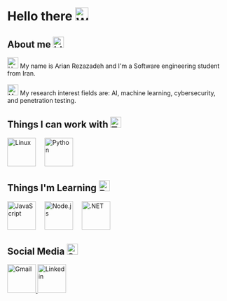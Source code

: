 <h1 align="left">
  Hello there 
  <img src="https://raw.githubusercontent.com/Tarikul-Islam-Anik/Telegram-Animated-Emojis/main/People/Waving%20Hand.webp" 
       alt="Waving Hand" width="30" height="30" />
</h1>



<h2 align="left">
  About me 
  <img src="https://raw.githubusercontent.com/Tarikul-Islam-Anik/Telegram-Animated-Emojis/main/Objects/Identification%20Card.webp" 
       alt="Identification Card" width="25" height="25" />
</h2>

<p align="left">
  <img src="https://raw.githubusercontent.com/Tarikul-Islam-Anik/Telegram-Animated-Emojis/main/Travel%20and%20Places/House.webp" 
       alt="House" width="25" height="25" /> 
  My name is Arian Rezazadeh and I'm a Software engineering student from Iran.
  <br><br>
  <img src="https://raw.githubusercontent.com/Tarikul-Islam-Anik/Telegram-Animated-Emojis/main/Objects/Magnifying%20Glass%20Tilted%20Left.webp" 
       alt="Magnifying Glass Tilted Left" width="25" height="25" /> 
  My research interest fields are: AI, machine learning, cybersecurity, and penetration testing.
</p>



<h2 align="left">
  Things I can work with 
  <img src="https://raw.githubusercontent.com/Tarikul-Islam-Anik/Telegram-Animated-Emojis/main/People/Technologist.webp" 
       alt="Technologist" width="25" height="25" />
</h2>

<div align="left">
  <img src="https://skillicons.dev/icons?i=linux" height="65" alt="Linux" />
  <img width="12" />
  <img src="https://skillicons.dev/icons?i=python" height="65" alt="Python" />
</div>



<h2 align="left">
  Things I'm Learning 
  <img src="https://raw.githubusercontent.com/Tarikul-Islam-Anik/Telegram-Animated-Emojis/main/Objects/Books.webp" 
       alt="Books" width="25" height="25" />
</h2>

<div align="left">
  <img src="https://skillicons.dev/icons?i=javascript" height="65" alt="JavaScript" />
  <img width="12" />
  <img src="https://skillicons.dev/icons?i=nodejs" height="65" alt="Node.js" />
  <img width="12" />
  <img src="https://skillicons.dev/icons?i=dotnet" height="65" alt=".NET" />
</div>



<h2 align="left">
  Social Media 
  <img src="https://raw.githubusercontent.com/Tarikul-Islam-Anik/Telegram-Animated-Emojis/main/Symbols/Speech%20Balloon.webp" 
       alt="Speech Balloon" width="25" height="25" />
</h2>

<div align="left">
  <a href="mailto:arian.rmn5281@gmail.com" target="_blank">
    <img src="https://skillicons.dev/icons?i=gmail" height="65" alt="Gmail" />
  </a>
  <a href="https://www.linkedin.com/in/arian-rezazadeh-5770701a1?lipi=urn%3Ali%3Apage%3Ad_flagship3_profile_view_base_contact_details%3BiaL3S3i0QG2y%2Fesho3GuPA%3D%3D" target="_blank">
    <img src="https://skillicons.dev/icons?i=linkedin" height="65" alt="Linkedin" />
  </a>
</div>
